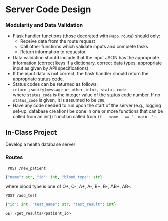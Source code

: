 # Server Code Design

### Modularity and Data Validation
* Flask handler functions (those decorated with `@app.route`) should only:
  + Receive data from the route request
  + Call other functions which validate inputs and complete tasks
  + Return information to requestor
* Data validation should include that the input JSON has the appropriate 
information (correct keys if a dictionary, correct data types, appropriate 
input as given by API specifications).
* If the input data is not correct, the flask handler should return the
appropriate [status code](https://www.ietf.org/assignments/http-status-codes/http-status-codes.xml).
* Status codes can be returned as follows:  
`return jsonify(message_or_other_info), status_code`  
where `status_code` is the integer value of the status code number.  If no
`status_code` is given, it is assumed to be `200`.
* Have any code needed to run upon the start of the server (e.g., logging
set-up, database creation) be done in one or more functions that can be called
from an init() function called from `if __name__ == "__main__":`.
  
## In-Class Project

Develop a health database server

### Routes
` POST /new_patient`

```python
{"name": str, "id": int, "blood_type": str}
```
where blood type is one of O+, O-, A+, A-, B+, B-, AB+, AB-.


`POST /add_test`

```python
{"id": int, "test_name": str, "test_result": int}
``` 

`GET /get_results/<patient_id>`




  

